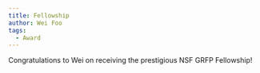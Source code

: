 ```yaml
---
title: Fellowship
author: Wei Foo
tags:
  - Award
---
```


Congratulations to Wei on receiving the prestigious NSF GRFP Fellowship!
